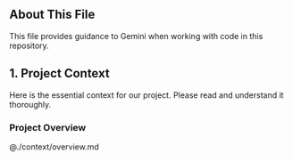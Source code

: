 ## About This File

This file provides guidance to Gemini when working with code in this repository.

## 1. Project Context
Here is the essential context for our project. Please read and understand it thoroughly.

### Project Overview
@./context/overview.md